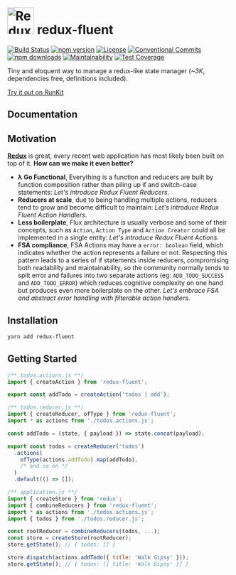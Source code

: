 # <a href='https://github.com/hitmands/redux-fluent'><img src='https://raw.githubusercontent.com/hitmands/redux-fluent/master/redux-fluent-logo.png' height='60' alt='Redux Fluent' aria-label='https://github.com/hitmands/redux-fluent' /></a> redux-fluent
[![Build Status](https://travis-ci.org/hitmands/redux-fluent.svg?branch=master)](https://travis-ci.org/hitmands/redux-fluent)
[![npm version](https://img.shields.io/npm/v/redux-fluent.svg)](https://www.npmjs.com/package/redux-fluent)
[![License](https://img.shields.io/npm/l/redux-fluent.svg)](https://github.com/hitmands/redux-fluent/blob/master/LICENSE)
[![Conventional Commits](https://img.shields.io/badge/Conventional%20Commits-1.0.0-yellow.svg)](https://conventionalcommits.org)
[![npm downloads](https://img.shields.io/npm/dm/redux-fluent.svg)](https://www.npmjs.com/package/redux-fluent)
[![Maintainability](https://api.codeclimate.com/v1/badges/474e33d67c5fa25495ec/maintainability)](https://codeclimate.com/github/hitmands/redux-fluent/maintainability)
[![Test Coverage](https://api.codeclimate.com/v1/badges/474e33d67c5fa25495ec/test_coverage)](https://codeclimate.com/github/hitmands/redux-fluent/test_coverage)


Tiny and eloquent way to manage a redux-like state manager (*~3K*, dependencies free, definitions included).

[Try it out on RunKit](https://runkit.com/hitmands/redux-fluent-playground)


## Documentation


## Motivation

**[Redux](https://redux.js.org/)** is great, every recent web application has most likely been built on top of it. **How can we make it even better?**

 - **λ Go Functional**, Everything is a function and reducers are built by function composition rather than piling up if and switch-case statements: *Let's introduce Redux Fluent Reducers*.
 - **Reducers at scale**, due to being handling multiple actions, reducers tend to grow and become difficult to maintain: *Let's introduce Redux Fluent Action Handlers*.
 - **Less boilerplate**, Flux architecture is usually verbose and some of their concepts, such as `Action`, `Action Type` and `Action Creator` could all be implemented in a single entity: *Let's introduce Redux Fluent Actions*.
 - **FSA compliance**, FSA Actions may have a `error: boolean` field, which indicates whether the action represents a failure or not. Respecting this pattern leads to a series of if statements inside reducers, compromising both readability and maintainability, so the community normally tends to split error and failures into two separate actions (eg: `ADD_TODO_SUCCESS` and `ADD_TODO_ERROR`) which reduces cognitive complexity on one hand but produces even more boilerplate on the other. *Let's embrace FSA and abstract error handling with filterable action handlers*.

## Installation

```bash
yarn add redux-fluent
```

## Getting Started

```javascript
/** todos.actions.js **/
import { createAction } from 'redux-fluent';

export const addTodo = createAction('todos | add');
```

```javascript
/** todos.reducer.js **/
import { createReducer, ofType } from 'redux-fluent';
import * as actions from './todos.actions.js';

const addTodo = (state, { payload }) => state.concat(payload);

export const todos = createReducer('todos')
  .actions(
    ofType(actions.addTodo).map(addTodo),
    /* and so on */
  )
  .default(() => []);
```

```javascript
/** application.js **/
import { createStore } from 'redux';
import { combineReducers } from 'redux-fluent';
import * as actions from './todos.actions.js';
import { todos } from './todos.reducer.js';

const rootReducer = combineReducers(todos, ...);
const store = createStore(rootReducer);
store.getState(); // { todos: [] }

store.dispatch(actions.addTodo({ title: 'Walk Gipsy' }));
store.getState(); // { todos: [{ title: 'Walk Gipsy' }] }
```
